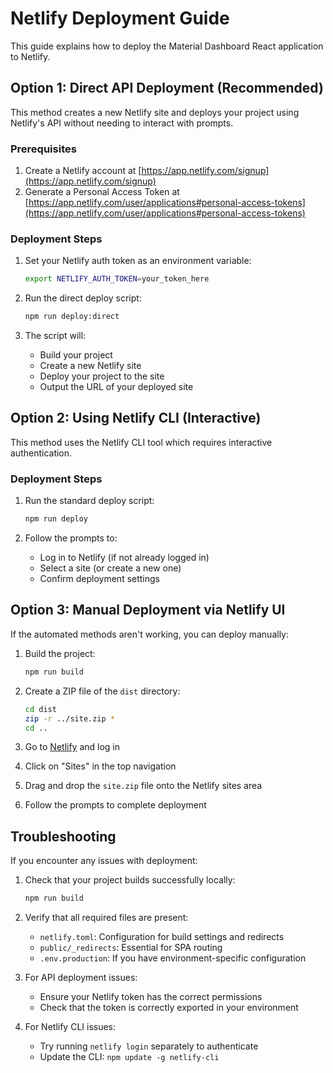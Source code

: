 # Netlify Deployment Guide

This guide explains how to deploy the Material Dashboard React application to Netlify.

## Option 1: Direct API Deployment (Recommended)

This method creates a new Netlify site and deploys your project using Netlify's API without needing to interact with prompts.

### Prerequisites

1. Create a Netlify account at [https://app.netlify.com/signup](https://app.netlify.com/signup)
2. Generate a Personal Access Token at [https://app.netlify.com/user/applications#personal-access-tokens](https://app.netlify.com/user/applications#personal-access-tokens)

### Deployment Steps

1. Set your Netlify auth token as an environment variable:
   ```bash
   export NETLIFY_AUTH_TOKEN=your_token_here
   ```

2. Run the direct deploy script:
   ```bash
   npm run deploy:direct
   ```

3. The script will:
   - Build your project
   - Create a new Netlify site
   - Deploy your project to the site
   - Output the URL of your deployed site

## Option 2: Using Netlify CLI (Interactive)

This method uses the Netlify CLI tool which requires interactive authentication.

### Deployment Steps

1. Run the standard deploy script:
   ```bash
   npm run deploy
   ```

2. Follow the prompts to:
   - Log in to Netlify (if not already logged in)
   - Select a site (or create a new one)
   - Confirm deployment settings

## Option 3: Manual Deployment via Netlify UI

If the automated methods aren't working, you can deploy manually:

1. Build the project:
   ```bash
   npm run build
   ```

2. Create a ZIP file of the `dist` directory:
   ```bash
   cd dist
   zip -r ../site.zip *
   cd ..
   ```

3. Go to [Netlify](https://app.netlify.com/) and log in
4. Click on "Sites" in the top navigation
5. Drag and drop the `site.zip` file onto the Netlify sites area
6. Follow the prompts to complete deployment

## Troubleshooting

If you encounter any issues with deployment:

1. Check that your project builds successfully locally:
   ```bash
   npm run build
   ```

2. Verify that all required files are present:
   - `netlify.toml`: Configuration for build settings and redirects
   - `public/_redirects`: Essential for SPA routing
   - `.env.production`: If you have environment-specific configuration

3. For API deployment issues:
   - Ensure your Netlify token has the correct permissions
   - Check that the token is correctly exported in your environment

4. For Netlify CLI issues:
   - Try running `netlify login` separately to authenticate
   - Update the CLI: `npm update -g netlify-cli`